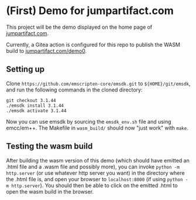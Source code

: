 # (First) Demo for jumpartifact.com

This project will be the demo displayed on the home page of
[jumpartifact.com](https://jumpartifact.com).

Currently, a Gitea action is configured for this repo to publish the WASM build
to [jumpartifact.com/demo0](https://jumpartifact.com/demo0/).

## Setting up

Clone `https://github.com/emscripten-core/emsdk.git` to `${HOME}/git/emsdk`, and
run the following commands in the cloned directory:

    git checkout 3.1.44
    ./emsdk install 3.1.44
    ./emsdk activate 3.1.44

Now you can use emsdk by sourcing the `emsdk_env.sh` file and using emcc/em++.
The Makefile in `wasm_build/` should now "just work" with `make`.

## Testing the wasm build

After building the wasm version of this demo (which should have emitted an .html
file and a .wasm file and possibly more), you can invoke `python -m http.server`
(or use whatever http server you want) in the directory where the .html file is,
and open your browser to `localhost:8000` (if using `python -m http.server`).
You should then be able to click on the emitted .html to open the wasm build in
the browser.
